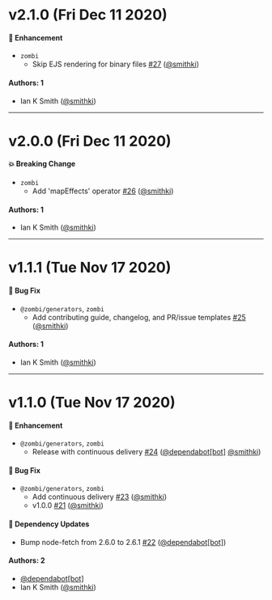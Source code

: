 # v2.1.0 (Fri Dec 11 2020)

#### 🚀 Enhancement

- `zombi`
  - Skip EJS rendering for binary files [#27](https://github.com/smithki/zombi/pull/27) ([@smithki](https://github.com/smithki))

#### Authors: 1

- Ian K Smith ([@smithki](https://github.com/smithki))

---

# v2.0.0 (Fri Dec 11 2020)

#### 💥 Breaking Change

- `zombi`
  - Add 'mapEffects' operator [#26](https://github.com/smithki/zombi/pull/26) ([@smithki](https://github.com/smithki))

#### Authors: 1

- Ian K Smith ([@smithki](https://github.com/smithki))

---

# v1.1.1 (Tue Nov 17 2020)

#### 🐛 Bug Fix

- `@zombi/generators`, `zombi`
  - Add contributing guide, changelog, and PR/issue templates [#25](https://github.com/smithki/zombi/pull/25) ([@smithki](https://github.com/smithki))

#### Authors: 1

- Ian K Smith ([@smithki](https://github.com/smithki))

---

# v1.1.0 (Tue Nov 17 2020)

#### 🚀 Enhancement

- `@zombi/generators`, `zombi`
  - Release with continuous delivery [#24](https://github.com/smithki/zombi/pull/24) ([@dependabot[bot]](https://github.com/dependabot[bot]) [@smithki](https://github.com/smithki))

#### 🐛 Bug Fix

- `@zombi/generators`, `zombi`
  - Add continuous delivery [#23](https://github.com/smithki/zombi/pull/23) ([@smithki](https://github.com/smithki))
  - v1.0.0 [#21](https://github.com/smithki/zombi/pull/21) ([@smithki](https://github.com/smithki))

#### 🔩 Dependency Updates

- Bump node-fetch from 2.6.0 to 2.6.1 [#22](https://github.com/smithki/zombi/pull/22) ([@dependabot[bot]](https://github.com/dependabot[bot]))

#### Authors: 2

- [@dependabot[bot]](https://github.com/dependabot[bot])
- Ian K Smith ([@smithki](https://github.com/smithki))
